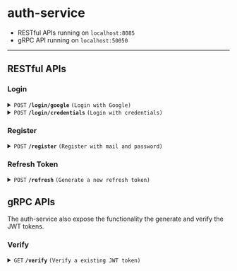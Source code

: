 # auth-service

- RESTful APIs running on `localhost:8085`
- gRPC API running on `localhost:50050`

---

## RESTful APIs

### Login

<details>
<summary><code>POST</code> <code><b>/login/google</b></code> <code>(Login with Google)</code></summary>

##### Body (application/json)

> | key     | required | data type | description          |
> | ------- | -------- | --------- | -------------------- |
> | idToken | true     | string    | Id token from Google |

##### Responses

> | http code    | content-type       | response                                                                                                      |
> | ------------ | ------------------ | ------------------------------------------------------------------------------------------------------------- |
> | `200`        | `application/json` | `{"name": "username", "email": "user@ex.com", "avatar": "http://avatar.com", "refreshToken": "refreshToken"}` |
> | `401`, `500` | `text/plain`       | N/A                                                                                                           |

##### Cookie Setup

> Upon successful login, a cookie named `accessToken` will be set with HttpOnly and Secure flag.

</details>

<details>
<summary><code>POST</code> <code><b>/login/credentials</b></code> <code>(Login with credentials)</code></summary>

##### Body (application/json)

> | key  | required | data type | description |
> | ---- | -------- | --------- | ----------- |
> | mail | true     | string    | N/A         |
> | pass | true     | string    | N/A         |

##### Responses

> | http code | content-type       | response                                                                                                      |
> | --------- | ------------------ | ------------------------------------------------------------------------------------------------------------- |
> | `200`     | `application/json` | `{"name": "username", "email": "user@ex.com", "avatar": "http://avatar.com", "refreshToken": "refreshToken"}` |
> | `401`     | `text/plain`       | N/A                                                                                                           |

##### Cookie Setup

> Upon successful login, a cookie named `accessToken` will be set with HttpOnly and Secure flag.

</details>

### Register

<details>
<summary><code>POST</code> <code><b>/register</b></code> <code>(Register with mail and password)</code></summary>

##### Body (application/json)

> | key      | required | data type | description        |
> | -------- | -------- | --------- | ------------------ |
> | name     | true     | string    | N/A                |
> | email    | true     | string    | N/A                |
> | password | true     | string    | N/A                |
> | avatar   | false    | string    | Avatar's image URL |

##### Responses

> | http code    | content-type | response |
> | ------------ | ------------ | -------- |
> | `200`        | `text/plain` | N/A      |
> | `401`, `500` | `text/plain` | N/A      |

</details>

### Refresh Token

<details>
<summary><code>POST</code> <code><b>/refresh</b></code> <code>(Generate a new refresh token)</code></summary>

##### Body (application/json)

> | key          | required | data type | description |
> | ------------ | -------- | --------- | ----------- |
> | refreshToken | true     | string    | N/A         |

##### Responses

> | http code           | content-type       | response                                                                                                      |
> | ------------------- | ------------------ | ------------------------------------------------------------------------------------------------------------- |
> | `200`               | `application/json` | `{"name": "username", "email": "user@ex.com", "avatar": "http://avatar.com", "refreshToken": "refreshToken"}` |
> | `400`, `401`, `500` | `text/plain`       | N/A                                                                                                           |

##### Cookie Setup

> Upon successful refresh, a cookie named `accessToken` will be set with HttpOnly and Secure flag.

</details>

## gRPC APIs

The auth-service also expose the functionality the generate and verify the JWT tokens.

### Verify

<details>
<summary><code>GET</code> <code><b>/verify</b></code> <code>(Verify a existing JWT token)</code></summary>

##### Request Type

> | key   | required | data type | description                 |
> | ----- | -------- | --------- | --------------------------- |
> | token | true     | string    | Starts with `Bearer<space>` |

##### Response Type

> | key     | data type | description                                          |
> | ------- | --------- | ---------------------------------------------------- |
> | claims  | string    | Stringified JSON data (Empty string if it's expired) |
> | expired | bool      | N/A                                                  |

##### Error Code

> | status code                | response       |
> | -------------------------- | -------------- |
> | `UNKNOWN 2`, `INTERNAL 13` | Invalid token  |
> | `INTERNAL 13`              | Marchal failed |

</details>
